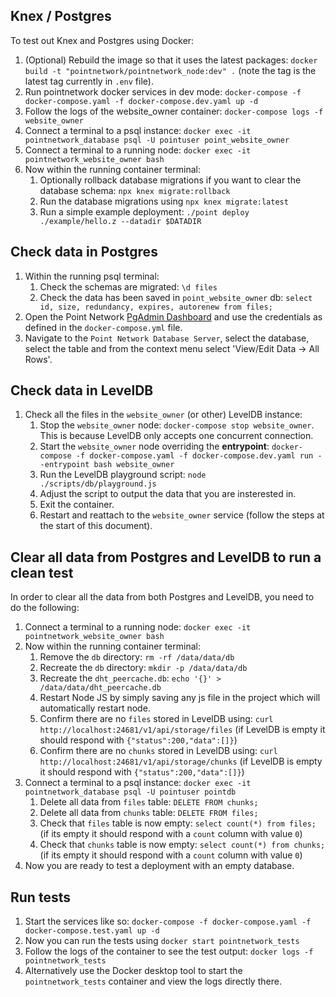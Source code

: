 ## Knex / Postgres

To test out Knex and Postgres using Docker:

1. (Optional) Rebuild the image so that it uses the latest packages: `docker build -t "pointnetwork/pointnetwork_node:dev" .` (note the tag is the latest tag currently in `.env` file).
1. Run pointnetwork docker services in dev mode: `docker-compose -f docker-compose.yaml -f docker-compose.dev.yaml up -d`
1. Follow the logs of the website_owner container: `docker-compose logs -f website_owner`
1. Connect a terminal to a psql instance: `docker exec -it pointnetwork_database psql -U pointuser point_website_owner`
1. Connect a terminal to a running node: `docker exec -it pointnetwork_website_owner bash`
1. Now within the running container terminal:
    1. Optionally rollback database migrations if you want to clear the database schema: `npx knex migrate:rollback`
    1. Run the database migrations using `npx knex migrate:latest`
    1. Run a simple example deployment: `./point deploy ./example/hello.z --datadir $DATADIR`

## Check data in Postgres

1. Within the running psql terminal:
    1. Check the schemas are migrated: `\d files`
    1. Check the data has been saved in `point_website_owner` db: `select id, size, redundancy, expires, autorenew from files;`
1. Open the Point Network [PgAdmin Dashboard](http://localhost:5050) and use the credentials as defined in the `docker-compose.yml` file.
1. Navigate to the `Point Network Database Server`, select the database, select the table and from the context menu select 'View/Edit Data -> All Rows'.

## Check data in LevelDB

1. Check all the files in the `website_owner` (or other) LevelDB instance:
    1. Stop the `website_owner` node: `docker-compose stop website_owner`. This is because LevelDB only accepts one concurrent connection.
    1. Start the `website_owner` node overriding the **entrypoint**: `docker-compose -f docker-compose.yaml -f docker-compose.dev.yaml run --entrypoint bash website_owner`
    1. Run the LevelDB playground script: `node ./scripts/db/playground.js`
    1. Adjust the script to output the data that you are insterested in.
    1. Exit the container.
    1. Restart and reattach to the `website_owner` service (follow the steps at the start of this document).

## Clear all data from Postgres and LevelDB to run a clean test

In order to clear all the data from both Postgres and LevelDB, you need to do the following:

1. Connect a terminal to a running node: `docker exec -it pointnetwork_website_owner bash`
1. Now within the running container terminal:
    1. Remove the `db` directory: `rm -rf /data/data/db`
    1. Recreate the `db` directory: `mkdir -p /data/data/db`
    1. Recreate the `dht_peercache.db`: `echo '{}' > /data/data/dht_peercache.db`
    1. Restart Node JS by simply saving any js file in the project which will automatically restart node.
    1. Confirm there are no `files` stored in LevelDB using: `curl http://localhost:24681/v1/api/storage/files` (if LevelDB is empty it should respond with `{"status":200,"data":[]}`)
    1. Confirm there are no `chunks` stored in LevelDB using: `curl http://localhost:24681/v1/api/storage/chunks` (if LevelDB is empty it should respond with `{"status":200,"data":[]}`)
1. Connect a terminal to a psql instance: `docker exec -it pointnetwork_database psql -U pointuser pointdb`
    1. Delete all data from `files` table: `DELETE FROM chunks;`
    1. Delete all data from `chunks` table: `DELETE FROM files;`
    1. Check that `files` table is now empty: `select count(*) from files;` (if its empty it should respond with a `count` column with value `0`)
    1. Check that `chunks` table is now empty: `select count(*) from chunks;` (if its empty it should respond with a `count` column with value `0`)
1. Now you are ready to test a deployment with an empty database.

## Run tests

1. Start the services like so: `docker-compose -f docker-compose.yaml -f docker-compose.test.yaml up -d`
1. Now you can run the tests using `docker start pointnetwork_tests`
1. Follow the logs of the container to see the test output: `docker logs -f pointnetwork_tests`
1. Alternatively use the Docker desktop tool to start the `pointnetwork_tests` container and view the logs directly there.